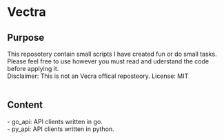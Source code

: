# Vectra
<h2>Purpose</h2>
This reposotery contain small scripts I have created fun or do small tasks. Please feel free to use however you must read and uderstand the code before applying it.<br />
Disclaimer: This is not an Vecra offical reposteory. 
License: MIT<br />
<br />
<h2>Content</h2>
- go_api: API clients written in go.<br />
- py_api: API clients written in python.<br />

